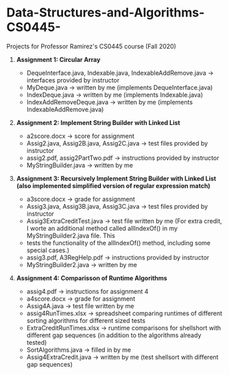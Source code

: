 # Data-Structures-and-Algorithms-CS0445-
Projects for Professor Ramirez's CS0445 course (Fall 2020)

1. **Assignment 1: Circular Array**
    - DequeInterface.java, Indexable.java, IndexableAddRemove.java -> interfaces provided by instructor
    - MyDeque.java -> written by me (implements DequeInterface.java)
    - IndexDeque.java -> written by me (implements Indexable.java)
    - IndexAddRemoveDeque.java -> written by me (implements IndexableAddRemove.java)
    
2. **Assignment 2: Implement String Builder with Linked List**
    - a2score.docx -> score for assignment
    - Assig2.java, Assig2B.java, Assig2C.java -> test files provided by instructor
    - assig2.pdf, assig2PartTwo.pdf -> instructions provided by instructor
    - MyStringBuilder.java -> written by me
    
3. **Assignment 3: Recursively Implement String Builder with Linked List (also implemented simplified version of regular expression match)**
    - a3score.docx -> grade for assignment
    - Assig3.java, Assig3B.java, Assig3C.java -> test files provided by instructor
    - Assig3ExtraCreditTest.java -> test file written by me (For extra credit, I worte an additional method called allIndexOf() in my MyStringBuilder2.java file.  This
    - tests the functionality of the allIndexOf() method, including some special cases.)
    - assig3.pdf, A3RegHelp.pdf -> instructions provided by instructor
    - MyStringBuilder2.java -> written by me
    
4. **Assignment 4: Comparisson of Runtime Algorithms**
    - assig4.pdf -> instructions for assignment 4
    - a4score.docx -> grade for assignment
    - Assig4A.java -> test file written by me
    - assig4RunTimes.xlsx -> spreadsheet comparing runtimes of different sorting algorithms for different sized tests
    - ExtraCreditRunTimes.xlsx -> runtime comparisons for shellshort with different gap sequences (in addition to the algorithms already tested)
    - SortAlgorithms.java -> filled in by me
    - Assig4ExtraCredit.java -> written by me (test shellsort with different gap sequences)

